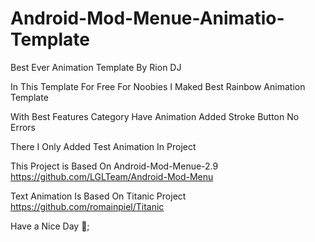 # Android-Mod-Menue-Animatio-Template
Best Ever Animation Template By Rion DJ

In This Template For Free For Noobies
I Maked Best Rainbow Animation Template

With Best Features
Category Have Animation
Added Stroke Button
No Errors

There I Only Added Test Animation In Project

This Project is Based On Android-Mod-Menue-2.9
https://github.com/LGLTeam/Android-Mod-Menu

Text Animation Is Based On Titanic Project
https://github.com/romainpiel/Titanic

Have a Nice Day 🥰;
